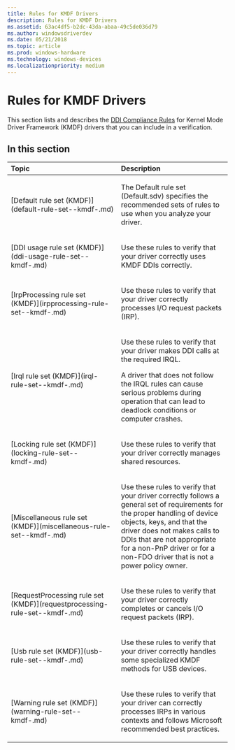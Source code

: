 ```yaml
---
title: Rules for KMDF Drivers
description: Rules for KMDF Drivers
ms.assetid: 63ac4df5-b2dc-43da-abaa-49c5de036d79
ms.author: windowsdriverdev
ms.date: 05/21/2018
ms.topic: article
ms.prod: windows-hardware
ms.technology: windows-devices
ms.localizationpriority: medium
---
```


# Rules for KMDF Drivers


This section lists and describes the [DDI Compliance Rules](static-driver-verifier-rules.md) for Kernel Mode Driver Framework (KMDF) drivers that you can include in a verification.

## In this section


<table>
<colgroup>
<col width="50%" />
<col width="50%" />
</colgroup>
<thead>
<tr class="header">
<th align="left">Topic</th>
<th align="left">Description</th>
</tr>
</thead>
<tbody>
<tr class="odd">
<td align="left"><p>[Default rule set (KMDF)](default-rule-set--kmdf-.md)</p></td>
<td align="left"><p>The Default rule set (Default.sdv) specifies the recommended sets of rules to use when you analyze your driver.</p></td>
</tr>
<tr class="even">
<td align="left"><p>[DDI usage rule set (KMDF)](ddi-usage-rule-set--kmdf-.md)</p></td>
<td align="left"><p>Use these rules to verify that your driver correctly uses KMDF DDIs correctly.</p></td>
</tr>
<tr class="odd">
<td align="left"><p>[IrpProcessing rule set (KMDF)](irpprocessing-rule-set--kmdf-.md)</p></td>
<td align="left"><p>Use these rules to verify that your driver correctly processes I/O request packets (IRP).</p></td>
</tr>
<tr class="even">
<td align="left"><p>[Irql rule set (KMDF)](irql-rule-set--kmdf-.md)</p></td>
<td align="left"><p>Use these rules to verify that your driver makes DDI calls at the required IRQL.</p>
<p>A driver that does not follow the IRQL rules can cause serious problems during operation that can lead to deadlock conditions or computer crashes.</p></td>
</tr>
<tr class="odd">
<td align="left"><p>[Locking rule set (KMDF)](locking-rule-set--kmdf-.md)</p></td>
<td align="left"><p>Use these rules to verify that your driver correctly manages shared resources.</p></td>
</tr>
<tr class="even">
<td align="left"><p>[Miscellaneous rule set (KMDF)](miscellaneous-rule-set--kmdf-.md)</p></td>
<td align="left"><p>Use these rules to verify that your driver correctly follows a general set of requirements for the proper handling of device objects, keys, and that the driver does not makes calls to DDIs that are not appropriate for a non-PnP driver or for a non-FDO driver that is not a power policy owner.</p></td>
</tr>
<tr class="odd">
<td align="left"><p>[RequestProcessing rule set (KMDF)](requestprocessing-rule-set--kmdf-.md)</p></td>
<td align="left"><p>Use these rules to verify that your driver correctly completes or cancels I/O request packets (IRP).</p></td>
</tr>
<tr class="even">
<td align="left"><p>[Usb rule set (KMDF)](usb-rule-set--kmdf-.md)</p></td>
<td align="left"><p>Use these rules to verify that your driver correctly handles some specialized KMDF methods for USB devices.</p></td>
</tr>
<tr class="odd">
<td align="left"><p>[Warning rule set (KMDF)](warning-rule-set--kmdf-.md)</p></td>
<td align="left"><p>Use these rules to verify that your driver can correctly processes IRPs in various contexts and follows Microsoft recommended best practices.</p></td>
</tr>
</tbody>
</table>

 

 

 





